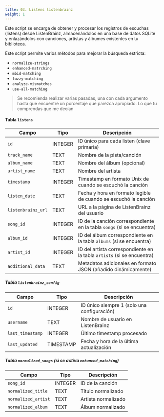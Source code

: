 ```yaml
---
title: 03. Listens listenbrainz
weight: 1
---
```


Este script se encarga de obtener y procesar los registros de escuchas (listens) desde ListenBrainz, almacenándolos en una base de datos SQLite y enlazándolos con canciones, artistas y álbumes existentes en tu biblioteca.

Este script permite varios métodos para mejorar la búsqueda estricta:
- `normalize-strings` 
- `enhanced-matrching`
- `mbid-matching`
- `fuzzy-matching`
- `analyze-mismatches`
- `use-all-matching`

> Se recomienda realizar varias pasadas, una con cada argumento hasta que encuentre un porcentaje que parezca apropiado. Lo que tu comprendas que me decían

#### Tabla `listens`
| Campo              | Tipo    | Descripción                                                            |
| ------------------ | ------- | ---------------------------------------------------------------------- |
| `id`               | INTEGER | ID único para cada listen (clave primaria)                             |
| `track_name`       | TEXT    | Nombre de la pista/canción                                             |
| `album_name`       | TEXT    | Nombre del álbum (opcional)                                            |
| `artist_name`      | TEXT    | Nombre del artista                                                     |
| `timestamp`        | INTEGER | Timestamp en formato Unix de cuando se escuchó la canción              |
| `listen_date`      | TEXT    | Fecha y hora en formato legible de cuando se escuchó la canción        |
| `listenbrainz_url` | TEXT    | URL a la página de ListenBrainz del usuario                            |
| `song_id`          | INTEGER | ID de la canción correspondiente en la tabla `songs` (si se encuentra) |
| `album_id`         | INTEGER | ID del álbum correspondiente en la tabla `albums` (si se encuentra)    |
| `artist_id`        | INTEGER | ID del artista correspondiente en la tabla `artists` (si se encuentra) |
| `additional_data`  | TEXT    | Metadatos adicionales en formato JSON (añadido dinámicamente)          |
##### Tabla `listenbrainz_config`
| Campo            | Tipo      | Descripción                                 |
| ---------------- | --------- | ------------------------------------------- |
| `id`             | INTEGER   | ID único siempre 1 (solo una configuración) |
| `username`       | TEXT      | Nombre de usuario en ListenBrainz           |
| `last_timestamp` | INTEGER   | Último timestamp procesado                  |
| `last_updated`   | TIMESTAMP | Fecha y hora de la última actualización     |
##### Tabla `normalized_songs` (si se activa `enhanced_matching`)
| Campo               | Tipo    | Descripción         |
| ------------------- | ------- | ------------------- |
| `song_id`           | INTEGER | ID de la canción    |
| `normalized_title`  | TEXT    | Título normalizado  |
| `normalized_artist` | TEXT    | Artista normalizado |
| `normalized_album`  | TEXT    | Álbum normalizado   |